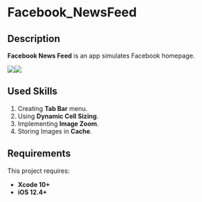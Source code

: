 # Facebook_NewsFeed

## Description

**Facebook News Feed** is an app simulates Facebook homepage.

<img src="https://i.imgur.com/nmXUVrq.png" ><img src="https://i.imgur.com/GPN8MY1.png">

## Used Skills

1. Creating **Tab Bar** menu.
2. Using **Dynamic Cell Sizing**.
3. Implementing **Image Zoom**.
4. Storing Images in **Cache**.

 
## Requirements

This project requires: 
* **Xcode 10+** 
* **iOS 12.4+**

